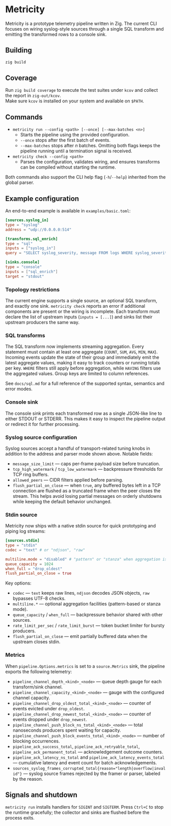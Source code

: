 # Metricity

Metricity is a prototype telemetry pipeline written in Zig. The current CLI focuses on wiring
syslog-style sources through a single SQL transform and emitting the transformed rows to a
console sink.

## Building

```sh
zig build
```

## Coverage

Run `zig build coverage` to execute the test suites under `kcov` and collect the report in `zig-out/kcov`.  
Make sure `kcov` is installed on your system and available on `$PATH`.

## Commands

- `metricity run --config <path> [--once] [--max-batches <n>]`
  - Starts the pipeline using the provided configuration.
  - `--once` stops after the first batch of events.
  - `--max-batches` stops after *n* batches. Omitting both flags keeps the pipeline running
    until a termination signal is received.
- `metricity check --config <path>`
  - Parses the configuration, validates wiring, and ensures transforms can be compiled without
    starting the runtime.

Both commands also support the CLI help flag (`-h`/`--help`) inherited from the global parser.

## Example configuration

An end-to-end example is available in `examples/basic.toml`:

```toml
[sources.syslog_in]
type = "syslog"
address = "udp://0.0.0.0:514"

[transforms.sql_enrich]
type = "sql"
inputs = ["syslog_in"]
query = "SELECT syslog_severity, message FROM logs WHERE syslog_severity <= 4"

[sinks.console]
type = "console"
inputs = ["sql_enrich"]
target = "stdout"
```

### Topology restrictions

The current engine supports a single source, an optional SQL transform, and exactly one sink.
`metricity check` reports an error if additional components are present or the wiring is
incomplete. Each transform must declare the list of upstream inputs (`inputs = [...]`) and
sinks list their upstream producers the same way.

### SQL transforms

The SQL transform now implements streaming aggregation. Every statement must contain at least one
aggregate (`COUNT`, `SUM`, `AVG`, `MIN`, `MAX`). Incoming events update the state of their group and
immediately emit the latest aggregate values, making it easy to track counters or running totals
per key. `WHERE` filters still apply before aggregation, while `HAVING` filters use the aggregated
values. Group keys are limited to column references.

See `docs/sql.md` for a full reference of the supported syntax, semantics and error modes.

### Console sink

The console sink prints each transformed row as a single JSON-like line to either STDOUT or STDERR.
This makes it easy to inspect the pipeline output or redirect it for further processing.

### Syslog source configuration

Syslog sources accept a handful of transport-related tuning knobs in addition to the address and
parser mode shown above. Notable fields:

- `message_size_limit` — caps per-frame payload size before truncation.
- `tcp_high_watermark` / `tcp_low_watermark` — backpressure thresholds for TCP ring buffers.
- `allowed_peers` — CIDR filters applied before parsing.
- `flush_partial_on_close` — when `true`, any buffered bytes left in a TCP connection are flushed
  as a truncated frame when the peer closes the stream. This helps avoid losing partial messages
  on orderly shutdowns while keeping the default behavior unchanged.

### Stdin source

Metricity now ships with a native stdin source for quick prototyping and piping log streams:

```toml
[sources.stdin]
type = "stdin"
codec = "text" # or "ndjson", "raw"

multiline.mode = "disabled" # "pattern" or "stanza" when aggregation is needed
queue_capacity = 1024
when_full = "drop_oldest"
flush_partial_on_close = true
```

Key options:

- `codec` — `text` keeps raw lines, `ndjson` decodes JSON objects, `raw` bypasses UTF-8 checks.
- `multiline.*` — optional aggregation facilities (pattern-based or stanza mode).
- `queue_capacity` / `when_full` — backpressure behavior shared with other sources.
- `rate_limit_per_sec` / `rate_limit_burst` — token bucket limiter for bursty producers.
- `flush_partial_on_close` — emit partially buffered data when the upstream closes stdin.

### Metrics

When `pipeline.Options.metrics` is set to a `source.Metrics` sink, the pipeline exports the
following telemetry:

- `pipeline_channel_depth_<kind>_<node>` — queue depth gauge for each transform/sink channel.
- `pipeline_channel_capacity_<kind>_<node>` — gauge with the configured channel capacity.
- `pipeline_channel_drop_oldest_total_<kind>_<node>` — counter of events evicted under
  `drop_oldest`.
- `pipeline_channel_drop_newest_total_<kind>_<node>` — counter of events dropped under
  `drop_newest`.
- `pipeline_channel_push_block_ns_total_<kind>_<node>` — total nanoseconds producers spent
  waiting for capacity.
- `pipeline_channel_push_block_events_total_<kind>_<node>` — number of blocking occurrences.
- `pipeline_ack_success_total`, `pipeline_ack_retryable_total`, `pipeline_ack_permanent_total` —
  acknowledgement outcome counters.
- `pipeline_ack_latency_ns_total` and `pipeline_ack_latency_events_total` — cumulative latency and
  event count for batch acknowledgements.
- `sources_syslog_frames_corrupted_total{reason="length|overflow|invalid"}` — syslog source frames
  rejected by the framer or parser, labeled by the reason.

## Signals and shutdown

`metricity run` installs handlers for `SIGINT` and `SIGTERM`. Press `Ctrl+C` to stop the runtime
gracefully; the collector and sinks are flushed before the process exits.
